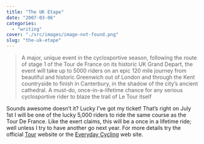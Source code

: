 ```yaml
---
title: "The UK Etape"
date: "2007-03-06"
categories: 
  - "writing"
cover: "./src/images/image-not-found.png"
slug: "the-uk-etape"
---
```


> A major, unique event in the cyclosportive season, following the route of stage 1 of the Tour de France on its historic UK Grand Depart, the event will take up to 5000 riders on an epic 120 mile journey from beautiful and historic Greenwich out of London and through the Kent countryside to finish in Canterbury, in the shadow of the city’s ancient cathedral. A must-do, once-in-a-lifetime chance for any serious cyclosportive rider to blaze the trail of Le Tour itself

Sounds awesome doesn’t it? Lucky I’ve got my ticket! That’s right on July 1st I will be one of the lucky 5,000 riders to ride the same course as the Tour De France. Like the exert claims, this will be a once in a lifetime ride; well unless I try to have another go next year. For more details try the official [Tour](http://www.letour.fr/2007/TDF/presentation/us/etape1.html) website or the [Everyday Cycling](http://www.everydaycycling.com/events.aspx?fid=598) web site.
